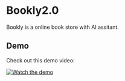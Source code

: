 # Bookly2.0

Bookly is a online book store with AI assitant.

## Demo

Check out this demo video:

[![Watch the demo](https://www.youtube.com/watch?v=3aghmLy_4gc)](https://www.youtube.com/watch?v=3aghmLy_4gc)
